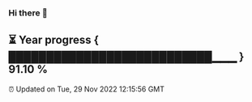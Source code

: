 ### Hi there 👋
⏳ Year progress { ███████████████████████████▁▁▁ } 91.10 %
---
⏰ Updated on Tue, 29 Nov 2022 12:15:56 GMT

